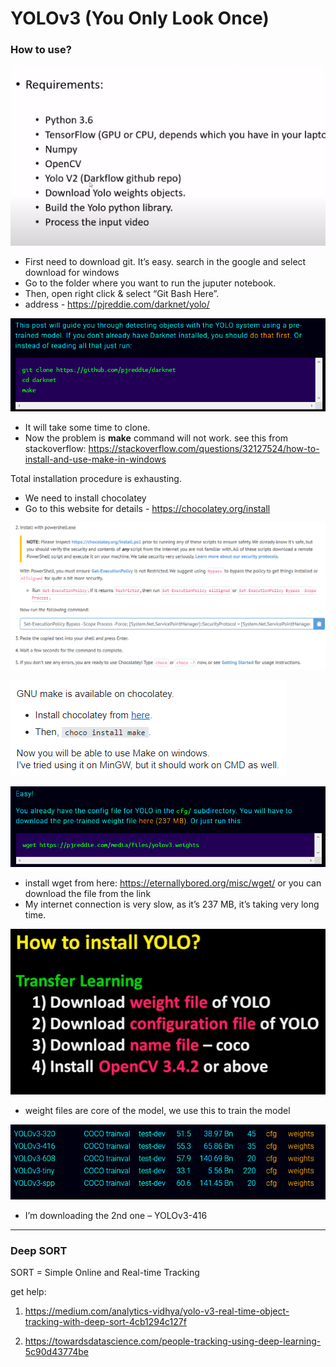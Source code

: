 # YOLOv3 (You Only Look Once)

### How to use?

![requirement](images/requirement.png)

- First need to download git. It’s easy. search in the google and select download for windows
- Go to the folder where you want to run the juputer notebook.
- Then, open right click & select “Git Bash Here”.
- address - https://pjreddie.com/darknet/yolo/

![requdarknetirement](images/clone-darknet.png)

- It will take some time to clone.
- Now the problem is **make** command will not work. see this from stackoverflow: https://stackoverflow.com/questions/32127524/how-to-install-and-use-make-in-windows

Total installation procedure is exhausting.

- We need to install chocolatey
- Go to this website for details - https://chocolatey.org/install

![chocolatey](images/chocolatey.png)

![choco-2](images/choco-2.png)

![weight file](images/wt-file.png)

- install wget from here: https://eternallybored.org/misc/wget/ or you can download the file from the link
- My internet connection is very slow, as it’s 237 MB, it’s taking very long time.

![install yolo](images/install-yolo.png)

- weight files are core of the model, we use this to train the model

![weight files](images/wt-files.png)

- I’m downloading the 2nd one – YOLOv3-416

---

### Deep SORT

SORT = Simple Online and Real-time Tracking

get help:

1. https://medium.com/analytics-vidhya/yolo-v3-real-time-object-tracking-with-deep-sort-4cb1294c127f

2. https://towardsdatascience.com/people-tracking-using-deep-learning-5c90d43774be
